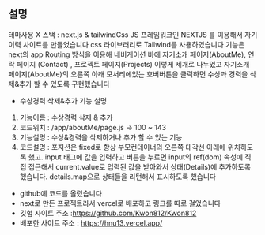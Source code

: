 ## 설명
테마사용 X
스택 : next.js & tailwindCss
JS 프레임워크인 NEXTJS 를 이용해서 자기이력 사이트를 만들었습니다 
css 라이브러리로 Tailwind를 사용하였습니다
기능은 next의 app Routing 방식을 이용해 네비게이션 바에 자기소개 페이지(AboutMe), 연락 페이지 (Contact) , 프로젝트 페이지(Projects) 이렇게 세개로 나누었고
자기소개 페이지(AboutMe)의 오른쪽 아래 모서리에있는 호버버튼을 클릭하면 수상과 경력을 삭제&추가 할 수 있도록 구현했습니다

- 수상경력 삭제&추가 기능 설명
1. 기능이름 : 수상경력 삭제 & 추가 
2. 코드위치 : /app/aboutMe/page.js ->  100 ~ 143
3. 기능설명 : 수상&경력을 삭제하거나 추가 할 수 있는 기능
4. 코드설명 : 포지션은 fixed로 항상 부모컨테이너의 오른쪽 대각선 아래에 위치하도록 했고. input 태그에 값을 입력하고 버튼을 누르면 input의 ref(dom) 속성에 직접 접근해서 current.value로 입력된 값을 받아와서 상태(Details)에 추가하도록 했습니다. details.map으로  상태들을 리턴해서 표시하도록 했습니다

* github에 코드를 올렸습니다 
* next로 만든 프로젝트라서 vercel로 배포하고 링크를 따로 걸었습니다
* 깃헙 사이트 주소 :https://github.com/Kwon812/Kwon812 
* 배포한 사이트 주소 : https://hnu13.vercel.app/